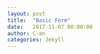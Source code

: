 ```yaml
---
layout: post
title:  "Basic Form"
date:   2017-11-07 00:00:00
author: C-an
categories: Jekyll
---
```


<!-- Contents -->